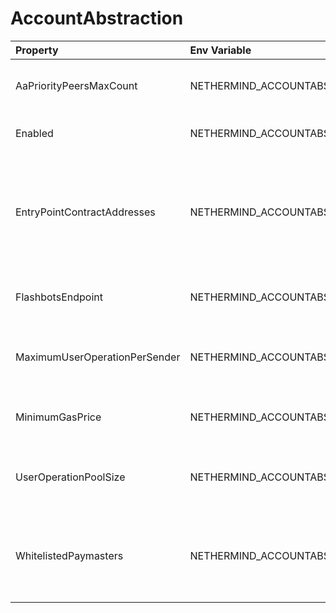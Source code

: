 # AccountAbstraction



| Property | Env Variable | Description | Default |
| :--- | :--- | :--- | :--- |
| AaPriorityPeersMaxCount | NETHERMIND_ACCOUNTABSTRACTIONCONFIG_AAPRIORITYPEERSMAXCOUNT | Max number of priority AccountAbstraction peers. | 20 |
| Enabled | NETHERMIND_ACCOUNTABSTRACTIONCONFIG_ENABLED | Defines whether UserOperations are allowed. | false |
| EntryPointContractAddresses | NETHERMIND_ACCOUNTABSTRACTIONCONFIG_ENTRYPOINTCONTRACTADDRESSES | Defines the comma separated list of hex string representations of the addresses of the EntryPoint contract to which transactions can be made |  |
| FlashbotsEndpoint | NETHERMIND_ACCOUNTABSTRACTIONCONFIG_FLASHBOTSENDPOINT | Defines the string URL for the flashbots bundle reception endpoint | https://relay.flashbots.net/ |
| MaximumUserOperationPerSender | NETHERMIND_ACCOUNTABSTRACTIONCONFIG_MAXIMUMUSEROPERATIONPERSENDER | Defines the maximum number of UserOperations that can be kept for each sender | 1 |
| MinimumGasPrice | NETHERMIND_ACCOUNTABSTRACTIONCONFIG_MINIMUMGASPRICE | Defines the minimum gas price for a user operation to be accepted | 1 |
| UserOperationPoolSize | NETHERMIND_ACCOUNTABSTRACTIONCONFIG_USEROPERATIONPOOLSIZE | Defines the maximum number of UserOperations that can be kept in memory by clients | 200 |
| WhitelistedPaymasters | NETHERMIND_ACCOUNTABSTRACTIONCONFIG_WHITELISTEDPAYMASTERS | Defines a comma separated list of the hex string representations of paymasters that are whitelisted by the node |  |
